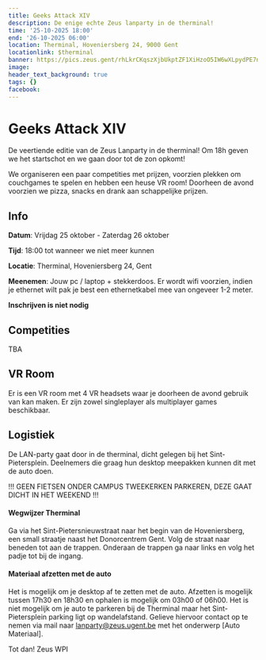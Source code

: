 ```yaml
---
title: Geeks Attack XIV
description: De enige echte Zeus lanparty in de therminal!
time: '25-10-2025 18:00'
end: '26-10-2025 06:00'
location: Therminal, Hoveniersberg 24, 9000 Gent
locationlink: $therminal
banner: https://pics.zeus.gent/rhLkrCKqszXjbUkptZF1XiHzoO5IW6wXLpydPE7n.jpg
image:
header_text_background: true
tags: {}
facebook: 
---
```


# Geeks Attack XIV
De veertiende editie van de Zeus Lanparty in de therminal!
Om 18h geven we het startschot en we gaan door tot de zon opkomt!

We organiseren een paar competities met prijzen, voorzien plekken om couchgames te spelen en hebben een heuse VR room!
Doorheen de avond voorzien we pizza, snacks en drank aan schappelijke prijzen.

## Info

**Datum**: Vrijdag 25 oktober - Zaterdag 26 oktober

**Tijd**: 18:00 tot wanneer we niet meer kunnen

**Locatie**: Therminal, Hoveniersberg 24, Gent

**Meenemen**: Jouw pc / laptop + stekkerdoos. Er wordt wifi voorzien, indien je ethernet wilt pak je best een ethernetkabel mee van ongeveer 1-2 meter.

**Inschrijven is niet nodig**

## Competities

TBA

## VR Room

Er is een VR room met 4 VR headsets waar je doorheen de avond gebruik van kan maken.
Er zijn zowel singleplayer als multiplayer games beschikbaar.

## Logistiek

De LAN-party gaat door in de therminal, dicht gelegen bij het Sint-Pietersplein.
Deelnemers die graag hun desktop meepakken kunnen dit met de auto doen.

!!! GEEN FIETSEN ONDER CAMPUS TWEEKERKEN PARKEREN, DEZE GAAT DICHT IN HET WEEKEND !!!

#### Wegwijzer Therminal

Ga via het Sint-Pietersnieuwstraat naar het begin van de Hoveniersberg, een small straatje naast het Donorcentrem Gent.
Volg de straat naar beneden tot aan de trappen. Onderaan de trappen ga naar links en volg het padje tot bij de ingang.

#### Materiaal afzetten met de auto

Het is mogelijk om je desktop af te zetten met de auto.
Afzetten is mogelijk tussen 17h30 en 18h30 en ophalen is mogelijk om 03h00 of 06h00.
Het is niet mogelijk om je auto te parkeren bij de Therminal maar het Sint-Pietersplein parking ligt op wandelafstand.
Gelieve hiervoor contact op te nemen via mail naar lanparty@zeus.ugent.be met het onderwerp \[Auto Materiaal\].

Tot dan!
Zeus WPI
